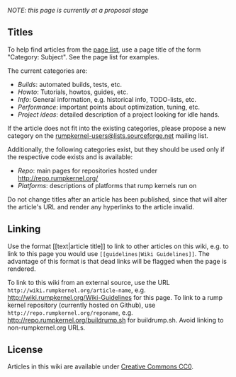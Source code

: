_NOTE: this page is currently at a proposal stage_

Titles
------

To help find articles from the [page list](http://repo.rumpkernel.org/wiki/wiki/_pages),
use a page title of the form "Category: Subject".  See the page list for examples.

The current categories are:

* _Builds_: automated builds, tests, etc.
* _Howto_: Tutorials, howtos, guides, etc.
* _Info_: General information, e.g. historical info, TODO-lists, etc.
* _Performance_: important points about optimization, tuning, etc.
* _Project ideas_: detailed description of a project looking for idle hands.

If the article does not fit into the existing categories, please propose
a new category on the rumpkernel-users@lists.sourceforge.net mailing list.

Additionally, the following categories exist, but they should be used
only if the respective code exists and is available:

* _Repo_: main pages for repositories hosted under http://repo.rumpkernel.org/
* _Platforms_: descriptions of platforms that rump kernels run on

Do not change titles after an article has been published, since that will
alter the article's URL and render any hyperlinks to the article invalid.

Linking
-------

Use the format \[\[text|article title\]\] to link to other articles on this wiki,
e.g. to link to this page you would use `[[guidelines|Wiki Guidelines]]`.
The advantage of this format is that dead links will be flagged when
the page is rendered.

To link to this wiki from an external source, use the URL `http://wiki.rumpkernel.org/article-name`,
e.g. http://wiki.rumpkernel.org/Wiki-Guidelines for this page.
To link to a rump kernel repository (currently hosted on Github), use `http://repo.rumpkernel.org/reponame`, e.g. http://repo.rumpkernel.org/buildrump.sh for buildrump.sh.  Avoid linking to
non-rumpkernel.org URLs.

License
-------

Articles in this wiki are available under [Creative Commons CC0](https://creativecommons.org/publicdomain/zero/1.0/).
